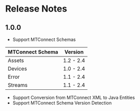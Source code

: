 # Release Notes

## 1.0.0

- Support MTConnect Schemas

| MTConnect Schema | Version   |
| ---------------- | --------- |
| Assets           | 1.2 - 2.4 |
| Devices          | 1.0 - 2.4 |
| Error            | 1.1 - 2.4 |
| Streams          | 1.1 - 2.4 |

- Support Conversion from MTConnect XML to Java Entities
- Support MTConnect Schema Version Detection
